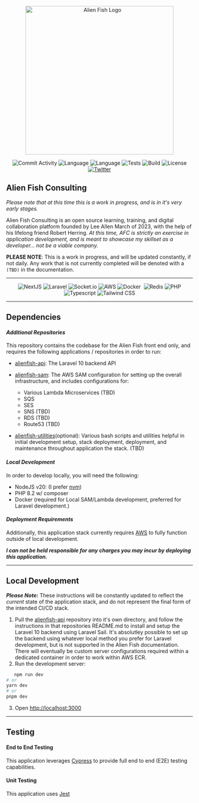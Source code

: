 <p align="center"><a href="https://alienfishconsulting.com" target="_blank"><img src="https://images2.imgbox.com/d0/fe/1YGgwXjt_o.png" width="400" alt="Alien Fish Logo"></a></p>

<p align="center">
<img src="https://img.shields.io/github/v/tag/TerryLeeAllenJr/alien-fish" alt="Commit Activity">
<img src="https://img.shields.io/badge/NodeJs-20.1.0-green" alt="Language">
<img src="https://img.shields.io/badge/Next-13.4.2-green" alt="Language">
<img src="https://img.shields.io/badge/tests-passing-green" alt="Tests">
<img src="https://img.shields.io/badge/build-passing-green" alt="Build">
<img src="https://img.shields.io/github/license/TerryLeeAllenJr/alien-fish" alt="License">
<a href="https://twitter.com"><img src="https://img.shields.io/twitter/follow/alienfish?style=social" alt="Twitter"></a>
</p>

## Alien Fish Consulting

*Please note that at this time this is a work in progress, and is in it's very early stages.*

Alien Fish Consulting is an open source learning, training, and digital collaboration platform founded by Lee Allen March of 2023, with the help of his lifelong friend Robert Herring. _At this time, AFC is strictly an exercise in application development, and is meant to showcase my skillset as a developer... not be a viable company._

**PLEASE NOTE**: This is a work in progress, and will be updated constantly, if not daily. Any work that is not currently completed will be denoted with a `(TBD)` in the documentation. 

___

<p align="center">
<img src="https://img.shields.io/badge/next.js-000000?style=for-the-badge&logo=nextdotjs&logoColor=white" alt="NextJS"/>
<img src="https://img.shields.io/badge/Laravel-FF2D20?style=for-the-badge&logo=laravel&logoColor=white" alt="Laravel"/>
<img src="https://img.shields.io/badge/Socket.io-010101?&style=for-the-badge&logo=Socket.io&logoColor=white" alt="Socket.io"/>
<img src="https://img.shields.io/badge/Amazon_AWS-FF9900?style=for-the-badge&logo=amazonaws&logoColor=white" alt="AWS"/>
<img src="https://img.shields.io/badge/Docker-2CA5E0?style=for-the-badge&logo=docker&logoColor=white" alt="Docker"/>
<img src="https://img.shields.io/badge/PostgreSQL-316192?style=for-the-badge&logo=postgresql&logoColor=white" alt=""PostgreSQL/>
<img src="https://img.shields.io/badge/redis-%23DD0031.svg?&style=for-the-badge&logo=redis&logoColor=white" alt="Redis"/>
<img src="https://img.shields.io/badge/PHP-777BB4?style=for-the-badge&logo=php&logoColor=white" alt="PHP"/>
<img src="https://img.shields.io/badge/TypeScript-007ACC?style=for-the-badge&logo=typescript&logoColor=white" alt="Typescript"/>
<img src="https://img.shields.io/badge/Tailwind_CSS-38B2AC?style=for-the-badge&logo=tailwind-css&logoColor=white" alt="Tailwind CSS"/>
</p>

---
## Dependencies

#### _Additional Repositories_
This repository contains the codebase for the Alien Fish front end only, and requires the following applications / repositories in order to run:

* [alienfish-api](https://githib.com/TerryLeeAllenJr/alienfish-api): The Laravel 10 backend API 

* [alienfish-sam](https://githib.com/TerryLeeAllenJr/alienfish-sam): The AWS SAM configuration for setting up the overall infrastructure, and includes configurations for:
  * Various Lambda Microservices (TBD)
  * SQS 
  * SES
  * SNS (TBD)
  * RDS (TBD)
  * Route53 (TBD)
* [alienfish-utilities](https://github.com/TerryLeeAllenJr/alienfish-utilities)(optional): Various bash scripts and utilities helpful in initial development setup, stack deployment, deployment, and maintenance throughout application the stack. (TBD)   

#### _Local Development_

In order to develop locally, you will need the following:

* NodeJS v20: (I prefer [nvm](https://github.com/nvm-sh/nvm)) 
* PHP 8.2 w/ composer
* Docker (required for Local SAM/Lambda development, preferred for Laravel development.)

#### _Deployment Requirements_

Additionally, this application stack currently requires [AWS](https://console.aws.com) to fully function outside of local development. 

**_I can not be held responsible for any charges you may incur by deploying this application._**

---

## Local Development 

**_Please Note:_** These instructions will be constantly updated to reflect the _current_ state of the application stack, and do not represent the final form of the intended CI/CD stack.

1. Pull the [alienfish-api](https://github.com/TerryLeeAllenJr/alienfish-api) repository into it's own directory, and follow the instructions in that repositories README.md to install and setup the Laravel 10 backend using Laravel Sail. It's absolutley possible to set up the backend using whatever local method you prefer for Laravel development, but is not supported in the Alien Fish documentation. There will eventually be custom server configurations required within a dedicated container in order to work within AWS ECR. 
2. Run the development server: 
```bash
   npm run dev
# or
yarn dev
# or
pnpm dev
```
3. Open [http://localhost:3000](http://localhost:3000)

---

## Testing

#### End to End Testing
This application leverages [Cypress](https://docs.cypress.io/guides/overview/why-cypress) to provide full end to end (E2E) testing capabilities. 


#### Unit Testing
This application uses [Jest]()

